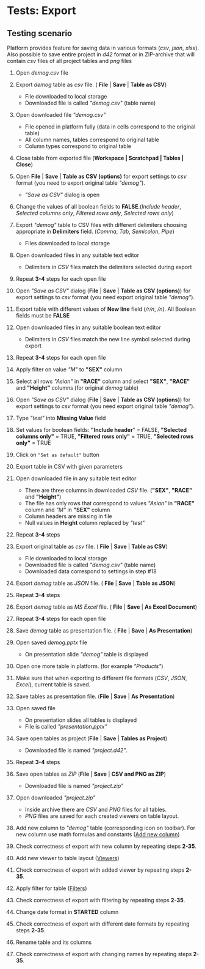 <!-- TITLE: Tests: Export -->
<!-- SUBTITLE: -->

# Tests: Export



## Testing scenario

Platform provides feature for saving data in various formats (*csv*, *json*, *xlsx*).
Also possible to save entire project in *d42* format or in ZIP-archive that will contain *csv* files of all project tables and *png* files

1. Open *demog.csv* file

1. Export *demog* table as *csv* file. ( **File** | **Save** | **Table as CSV**)
   * File downloaded to local storage
   * Downloaded file is called *"demog.csv"* (table name)

1. Open downloaded file *"demog.csv"*
   * File opened in platform fully (data in cells correspond to the original table)
   * All column names, tables correspond to original table
   * Column types correspond to original table

1. Close table from exported file (**Workspace | Scratchpad | Tables | Close**)

1. Open **File** | **Save** | **Table as CSV (options)** for export settings to *csv* format (you need to export original table *"demog"*).
      * *"Save as CSV"* dialog is open

1. Change the values ​​of all boolean fields to **FALSE**.(*Include header*, *Selected columns only*, *Filtered rows only*, *Selected rows only*)

1. Export *"demog"* table to CSV files with different delimiters choosing appropriate in **Delimiters** field. (*Comma*, *Tab*, *Semicolon*, *Pipe*)
   * Files downloaded to local storage

1. Open downloaded files in any suitable text editor
   * Delimiters in *CSV* files match the delimiters selected during export

1. Repeat **3-4** steps for each open file

1. Open *"Save as CSV"* dialog (**File** | **Save** | **Table as CSV (options)**) for export settings to *csv* format (you need export original table *"demog"*).

1. Export table with different values of **New line** field (*/r/n*, */n*). All Boolean fields must be **FALSE**

1. Open downloaded files in any suitable boolean text editor
      * Delimiters in *CSV* files match the new line symbol selected during export

1. Repeat **3-4** steps for each open file

1. Apply  filter on value *"M"* to **"SEX"** column

1. Select all rows *​​"Asian"* in **"RACE"** column and select **"SEX"**, **"RACE"** and **"Height"** columns (for original *demog* table)

1. Open *"Save as CSV"* dialog (**File** | **Save** | **Table as CSV (options)**) for export settings to *csv* format (you need export original table *"demog"*).

1. Type *"test"* into **Missing Value** field

1. Set values ​​for boolean fields: **"Include header**" = FALSE,  **"Selected columns only"** = TRUE, **"Filtered rows only"** = TRUE, **"Selected rows only"** = TRUE

1. Click on ```"Set as default"``` button

1. Export table in CSV with given parameters

1. Open downloaded file in any suitable text editor
   * There are three columns in downloaded *CSV* file. (**"SEX"**, **"RACE"** and **"Height"**)
   * The file has only rows that correspond to values *​​"Asian"* in **"RACE"** column and *"M"* in **"SEX"** column
   * Column headers are missing in file
   * Null values ​​in **Height** column replaced by *"test"*

1. Repeat **3-4** steps

1. Export original table as *csv* file. ( **File** | **Save** | **Table as CSV**)
   * File downloaded to local storage
   * Downloaded file is called *"demog.csv"* (table name)
   * Downloaded data correspond to settings in step #18

1. Export *demog* table as *JSON* file. ( **File** | **Save** | **Table as JSON**)

1. Repeat **3-4** steps

1. Export *demog* table as *MS Excel* file. ( **File** | **Save** | **As Excel Document**)

1. Repeat **3-4** steps for each open file

1. Save *demog* table as presentation file. ( **File** | **Save** | **As Presentation**)

1. Open saved *demog.pptx* file
   * On presentation slide *"demog"* table is displayed

1. Open one more table in platform. (for example *"Products"*)

1. Make sure that when exporting to different file formats (*CSV*, *JSON*, *Excel*), current table is saved.

1. Save tables as presentation file. (**File** | **Save** | **As Presentation**)

1. Open saved file
   * On presentation slides all tables is displayed
   * File is called *"presentation.pptx"*

1. Save open tables as project (**File** | **Save** | **Tables as Project**)
   * Downloaded file is named *"project.d42"*.

1. Repeat **3-4** steps

1. Save open tables as *ZIP* (**File** | **Save** | **CSV and PNG as ZIP**)
   * Downloaded file is named *"project.zip"*

1. Open downloaded *"project.zip"*
   * Inside archive there are *CSV* and *PNG* files for all tables.
   * *PNG* files are saved for each created viewers on table layout.

1. Add new column to *"demog"* table (corresponding icon on toolbar). For new column use math formulas and constants ([Add new column](../dialogs/add-new-column.md))

1. Check correctness of export with new column by repeating steps **2-35**.

1. Add new viewer to table layout ([Viewers](../viewers/viewers.md))

1. Check correctness of export with added viewer by repeating steps **2-35**.

1. Apply filter for table ([Filters](../viewers/filters.md))

1. Check correctness of export with filtering by repeating steps **2-35**.

1. Change date format in **STARTED** column

1. Check correctness of export with different date formats by repeating steps **2-35**.

1. Rename table and its columns

1. Check correctness of export with changing names by repeating steps **2-35**.
